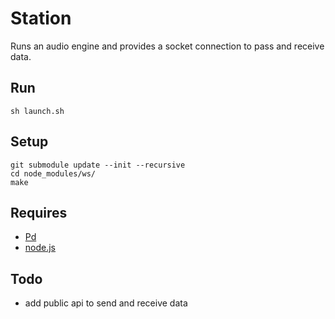 Station
=======

Runs an audio engine and provides a socket connection to pass and receive data.

Run
---

	sh launch.sh

Setup
-----

	git submodule update --init --recursive
	cd node_modules/ws/
	make

Requires
--------
  - [Pd](http://crca.ucsd.edu/~msp/software.html)
  - [node.js](http://nodejs.org/)

Todo
----

  - add public api to send and receive data

